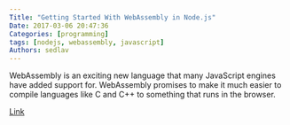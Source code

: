 ```yaml
---
Title: "Getting Started With WebAssembly in Node.js"
Date: 2017-03-06 20:47:36
Categories: [programming]
tags: [nodejs, webassembly, javascript]
Authors: sedlav
---
```


WebAssembly is an exciting new language that many JavaScript engines have added support for. WebAssembly promises to make it much easier to compile languages like C and C++ to something that runs in the browser.

[Link](http://thecodebarbarian.com/getting-started-with-webassembly-in-node.js.html)
